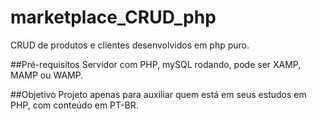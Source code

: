 # marketplace_CRUD_php

CRUD de produtos e clientes desenvolvidos em php puro.

##Pré-requisitos
  Servidor com PHP, mySQL rodando, pode ser XAMP, MAMP ou WAMP.
  
##Objetivo
Projeto apenas para auxiliar quem está em seus estudos em PHP, com conteúdo em PT-BR.

